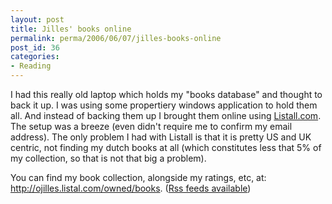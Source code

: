```yaml
---
layout: post
title: Jilles' books online
permalink: perma/2006/06/07/jilles-books-online
post_id: 36
categories: 
- Reading
---
```


I had this really old laptop which holds my "books database" and thought to
back it up. I was using some propertiery windows application to hold them all.
And instead of backing them up I brought them online using <a title="Listall's
website" href="http://www.listal.com">Listall.com</a>. The setup was a breeze
(even didn't require me to confirm my email address). The only problem I had
with Listall is that it is pretty US and UK centric, not finding my dutch books
at all (which constitutes less that 5% of my collection, so that is not that
big a problem).

You can find my book collection, alongside my ratings, etc, at: <a
href="http://ojilles.listal.com/owned/books">http://ojilles.listal.com/owned/books</a>.
(<a href="http://ojilles.listal.com/rss/owned/books/">Rss feeds available</a>)
